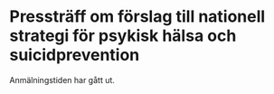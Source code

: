 # Pressträff om förslag till nationell strategi för psykisk hälsa och suicidprevention

Anmälningstiden har gått ut.

